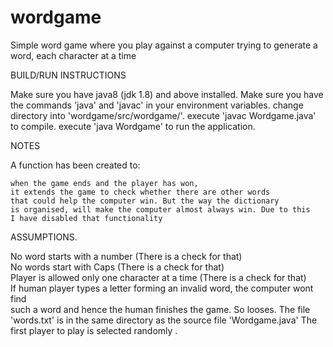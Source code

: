 # wordgame
Simple word game where you play against a computer trying to generate a word, each character at a time

BUILD/RUN INSTRUCTIONS

Make sure you have java8 (jdk 1.8) and above installed.
Make sure you have the commands 'java' and 'javac' in your environment variables.
change directory into 'wordgame/src/wordgame/'.
execute 'javac Wordgame.java' to compile.
execute 'java Wordgame' to run the application.

NOTES

A function has been created to:

    when the game ends and the player has won,     
    it extends the game to check whether there are other words    
    that could help the computer win. But the way the dictionary     
    is organised, will make the computer almost always win. Due to this
    I have disabled that functionality
    
   ASSUMPTIONS.
   
   No word starts with a number (There is a check for that)   
   No words start with Caps (There is a check for that)   
   Player is allowed only one character at a time (There is a check for that)   
   If human player types a letter forming an invalid word, the computer wont find   
   such a word and hence the human finishes the game. So looses.
   The file 'words.txt' is in the same directory as the source file 'Wordgame.java'
   The first player to play is selected randomly
.
